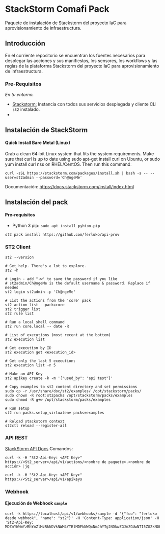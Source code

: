 # StackStorm Comafi Pack
Paquete de instalación de Stackstorm del proyecto IaC para aprovisionamiento de infraestructura.

## Introducción
En el corriente repositorio se encuentran los fuentes necesarios para desplegar las acciones y sus manifiestos, los sensores, los workflows y las reglas de la plataforma Stackstorm del proyecto IaC para aprovisionamiento de infraestructura.

### Pre-Requisitos
_En tu entorno._
* [Stackstorm:]() Instancia con todos sus servicios desplegada y cliente CLI ```st2``` instalado.
* []()

## Instalación de StackStorm
#### Quick Install Bare Metal (Linux)

Grab a clean 64-bit Linux system that fits the system requirements. Make sure that curl is up to date using sudo apt-get install curl on Ubuntu, or sudo yum install curl nss on RHEL/CentOS. Then run this command:
```
curl -sSL https://stackstorm.com/packages/install.sh | bash -s -- --user=st2admin --password='Ch@ngeMe'
```
Documentación: https://docs.stackstorm.com/install/index.html

## Instalación del pack
#### Pre-requisitos
* Python 3 pip: ```sudo apt install pyhton-pip```
```
st2 pack install https://github.com/ferluko/api-prov
```


### ST2 Client
```
st2 --version

# Get help. There's a lot to explore.
st2 -h

# Login - add "-w" to save the password if you like
# st2admin/Ch@ngeMe is the default username & password. Replace if needed
st2 login st2admin -p 'Ch@ngeMe'

# List the actions from the 'core' pack
st2 action list --pack=core
st2 trigger list
st2 rule list

# Run a local shell command
st2 run core.local -- date -R

# List of executions (most recent at the bottom)
st2 execution list

# Get execution by ID
st2 execution get <execution_id>

# Get only the last 5 executions
st2 execution list -n 5

# Make an API Key
st2 apikey create -k -m '{"used_by": "api test"}'

# Copy examples to st2 content directory and set permissions
sudo cp -r /usr/share/doc/st2/examples/ /opt/stackstorm/packs/
sudo chown -R root:st2packs /opt/stackstorm/packs/examples
sudo chmod -R g+w /opt/stackstorm/packs/examples

# Run setup
st2 run packs.setup_virtualenv packs=examples

# Reload stackstorm context
st2ctl reload --register-all
```

### API REST
[StackStorm API Docs](https://api.stackstorm.com/) 
Comandos:
```
curl -k -H "St2-Api-Key: <API Key>" https://<St2_server>/api/v1/actions/<nombre de paquete>.<nombre de acción> |jq 

curl -k -H "St2-Api-Key: <API Key>" https://<St2_server>/api/v1/apikeys

```

### Webhook
#### Ejecución de Webhook ```sample```
```
curl -k https://localhost/api/v1/webhooks/sample -d '{"foo": "ferluko desde webhook", "name": "st2"}' -H 'Content-Type: application/json' -H 'St2-Api-Key: MDZmYWNmYzRhYmZlMzRkNDVkNWM4YTBlMDFkNWQxNmJhYTg2NDkwZGJmZGUwNTI5ZGZkNGQzNWNlZGY2ZjEyMw'
```

